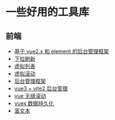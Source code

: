 # 一些好用的工具库

## 前端

- [基于 vue2.x 和 element 的后台管理框架](https://github.com/PanJiaChen/vue-element-admin)
- [下拉刷新](https://github.com/minirefresh/minirefresh)
- [虚拟列表](https://github.com/tangbc/vue-virtual-scroll-list)
- [虚拟滚动](https://github.com/ustbhuangyi/better-scroll)
- [后台管理框架](https://github.com/d2-projects/d2-admin)
- [vue3 + vite2 后台管理](https://github.com/anncwb/vue-vben-admin)
- [vue 无缝滚动](https://github.com/chenxuan0000/vue-seamless-scroll)
- [vuex 数据持久化](https://github.com/robinvdvleuten/vuex-persistedstate)
- [富文本](https://github.com/wangeditor-team/wangEditor/)

<!-- ## 其他 -->

<!-- [免费翻墙](https://github.com/Alvin9999/new-pac) -->
